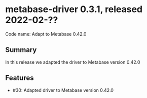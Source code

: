 # metabase-driver 0.3.1, released 2022-02-??

Code name: Adapt to Metabase 0.42.0

## Summary

In this release we adapted the driver to Metabase version 0.42.0

## Features

* #30: Adapted driver to Metabase version 0.42.0
